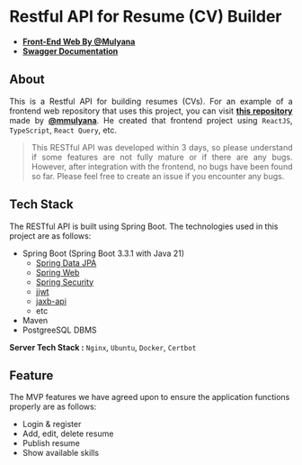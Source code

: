 # Restful API for Resume (CV) Builder 
- **[Front-End Web By @Mulyana](https://cv-online-phi.vercel.app/)**<br>
- **[Swagger Documentation](https://resumebuilder.hqhan.my.id/swagger-ui/index.html#/)**

## About <a name="about"></a>
<p align="justify"> This is a Restful API for building resumes (CVs). For an example of a frontend web repository that uses this project, you can visit  <a href="https://github.com/mmulyana/cv-online"><b>this repository</b></a> made by <a href="https://github.com/mmulyana"><b>@mmulyana</b></a>. He created that frontend project using <code>ReactJS</code>, <code>TypeScript</code>, <code>React Query</code>, etc.</p>

>  <p align="justify">This RESTful API was developed within 3 days, so please understand if some features are not fully mature or if there are any bugs. However, after integration with the frontend, no bugs have been found so far. Please feel free to create an issue if you encounter any bugs.</p>

## Tech Stack <a name="stack"></a>
The RESTful API is built using Spring Boot. The technologies used in this project are as follows:
- Spring Boot (Spring Boot 3.3.1 with Java 21)
    - <a href="https://github.com/spring-projects/spring-data-jpa">Spring Data JPA</a>
    - <a href="https://github.com/spring-projects/spring-boot">Spring Web</a>
    - <a href="https://github.com/spring-projects/spring-security">Spring Security</a>
    - <a href="https://github.com/jwtk/jjwt">jjwt</a>
    - <a href="https://github.com/jakartaee/jaxb-api">jaxb-api</a>
    - etc
- Maven
- PostgreeSQL DBMS

**Server Tech Stack :** `Nginx`, `Ubuntu`, `Docker`, `Certbot`


## Feature <a name="feature"></a>
The MVP features we have agreed upon to ensure the application functions properly are as follows:
- Login & register
- Add, edit, delete resume
- Publish resume
- Show available skills
